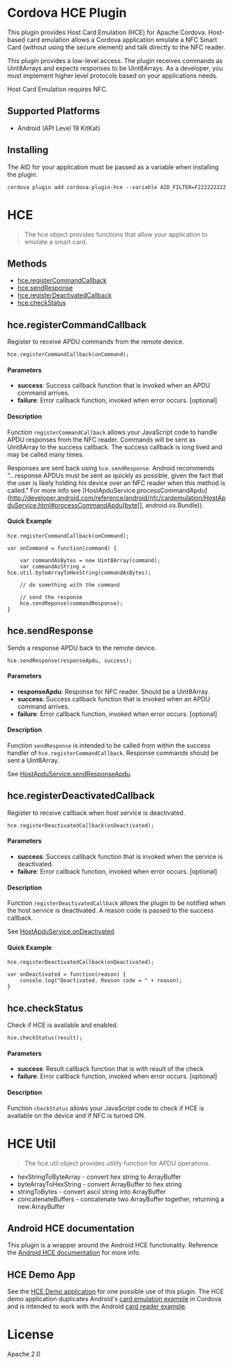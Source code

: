 # Cordova HCE Plugin

This plugin provides Host Card Emulation (HCE) for Apache Cordova. Host-based card emulation allows a Cordova application emulate a NFC Smart Card (without using the secure element) and talk directly to the NFC reader.

This plugin provides a low-level access. The plugin receives commands as Uint8Arrays and expects responses to be Uint8Arrays. As a developer, you must implement higher level protocols based on your applications needs.

Host Card Emulation requires NFC.

## Supported Platforms
* Android (API Level 19 KitKat)

## Installing

The AID for your application must be passed as a variable when installing the plugin. 

    cordova plugin add cordova-plugin-hce --variable AID_FILTER=F222222222

# HCE

> The hce object provides functions that allow your application to emulate a smart card.

## Methods

- [hce.registerCommandCallback](hceregistercommandcallback)
- [hce.sendResponse](hcesendresponse)
- [hce.registerDeactivatedCallback](hceregisterdeactivatedcallback)
- [hce.checkStatus](checkStatus)

## hce.registerCommandCallback

Register to receive APDU commands from the remote device.

    hce.registerCommandCallback(onCommand);

#### Parameters
- __success__: Success callback function that is invoked when an APDU command arrives.
- __failure__: Error callback function, invoked when error occurs. [optional]


#### Description
Function `registerCommandCallback` allows your JavaScript code to handle APDU responses from the NFC reader. Commands will be sent as Uint8Array to the success callback. The success callback is long lived and may be called many times.

Responses are sent back using `hce.sendResponse`. Android recommends "...response APDUs must be sent as quickly as possible, given the fact that the user is likely holding his device over an NFC reader when this method is called." For more info see [HostApduService.processCommandApdu](http://developer.android.com/reference/android/nfc/cardemulation/HostApduService.html#processCommandApdu(byte[], android.os.Bundle)).

#### Quick Example

    hce.registerCommandCallback(onCommand);

    var onCommand = function(command) {

        var commandAsBytes = new Uint8Array(command);
        var commandAsString = hce.util.byteArrayToHexString(commandAsBytes);

        // do something with the command

        // send the response
        hce.sendReponse(commandResponse);
    }


## hce.sendResponse
Sends a response APDU back to the remote device.

    hce.sendResponse(responseApdu, success);

#### Parameters
- __responseApdu__: Response for NFC reader. Should be a Uint8Array.
- __success__: Success callback function that is invoked when an APDU command arrives.
- __failure__: Error callback function, invoked when error occurs. [optional]

#### Description
Function `sendResponse` is intended to be called from within the success handler of `hce.registerCommandCallback`. Response commands should be sent a Uint8Array.

See [HostApduService.sendResponseApdu](http://developer.android.com/reference/android/nfc/cardemulation/HostApduService.html#sendResponseApdu(byte[])).


## hce.registerDeactivatedCallback
Register to receive callback when host service is deactivated.

    hce.registerDeactivatedCallback(onDeactivated);

#### Parameters

- __success__: Success callback function that is invoked when the service is deactivated.
- __failure__: Error callback function, invoked when error occurs. [optional]

#### Description
Function `registerDeactivatedCallback` allows the plugin to be notified when the host service is deactivated. A reason code is passed to the success callback.

See [HostApduService.onDeactivated](http://developer.android.com/reference/android/nfc/cardemulation/HostApduService.html#onDeactivated(int)).

#### Quick Example

    hce.registerDeactivatedCallback(onDeactivated);

    var onDeactivated = function(reason) {
        console.log("Deactivated. Reason code = " + reason);
    }

## hce.checkStatus

Check if HCE is available and enabled.

    hce.checkStatus(result);

#### Parameters
- __success__: Result callback function that is with result of the check
- __failure__: Error callback function, invoked when error occurs. [optional]


#### Description
Function `checkStatus` allows your JavaScript code to check if HCE is available on the device and if NFC is turned ON.

# HCE Util

> The hce.util object provides utility function for APDU operations.

- hexStringToByteArray - convert hex string to ArrayBuffer
- byteArrayToHexString - convert ArrayBuffer to hex string
- stringToBytes - convert ascii string into ArrayBuffer
- concatenateBuffers - concatenate two ArrayBuffer together, returning a new ArrayBuffer

## Android HCE documentation

This plugin is a wrapper around the Android HCE functionality. Reference the [Android HCE documentation](http://developer.android.com/guide/topics/connectivity/nfc/hce.html) for more info.

## HCE Demo App
See the [HCE Demo application](http://github.com/don/cordova-hce-demo) for one possible use of this plugin. The HCE demo application duplicates Android's [card emulation example](http://developer.android.com/samples/CardEmulation/index.html) in Cordova and is intended to work with the Android [card reader example](http://developer.android.com/samples/CardReader/index.html).

# License

Apache 2.0
